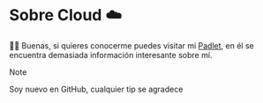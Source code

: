 # Sobre Cloud :cloud:
:raising_hand_man: Buenas, si quieres conocerme puedes visitar mi [Padlet](https://padlet.com/MrCloud/personal-qq67ypku7hyo6k81), en él se encuentra demasiada información interesante sobre mí.	
> [!NOTE]
> Soy nuevo en GitHub, cualquier tip se agradece
